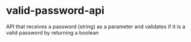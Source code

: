 # valid-password-api
API that receives a password (string) as a parameter and validates if it is a valid password by returning a boolean
